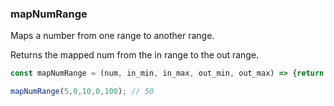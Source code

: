 ### mapNumRange

Maps a number from one range to another range.

Returns the mapped num from the in range to the out range. 

```js
const mapNumRange = (num, in_min, in_max, out_min, out_max) => {return (num - in_min) * (out_max - out_min) / (in_max - in_min) + out_min;}
```

```js
mapNumRange(5,0,10,0,100); // 50
```
